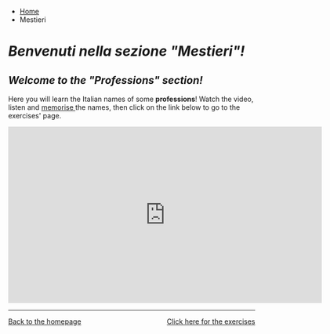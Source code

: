 <ul class="breadcrumb">
  <li><a href="index.html">Home</a></li>
  <li>Mestieri</li>
</ul>

<h1><i> Benvenuti nella sezione <strong>"Mestieri"</strong>!</i></h1>
<h2><i> Welcome to the <strong>"Professions"</strong> section!</i></h2>

<p>Here you will learn the Italian names of some <strong>professions</strong>! Watch the video, listen and <u> memorise </u> the names, then click on the link below to go to the exercises' page.<p>


<iframe width="640" height="360" src="https://www.youtube.com/embed/kMQzqHLBCSE?rel=0" frameborder="0" allow="autoplay; encrypted-media" allowfullscreen></iframe>

<hr>

<p> 
<a style="float:right;" href="https://oscartuli.github.io/Italiando/MestieriExer.html">Click here for the exercises</a> 
<a style="float:left;" href="index.html">Back to the homepage</a> 
</p>

<div style="clear:both;"></div>
